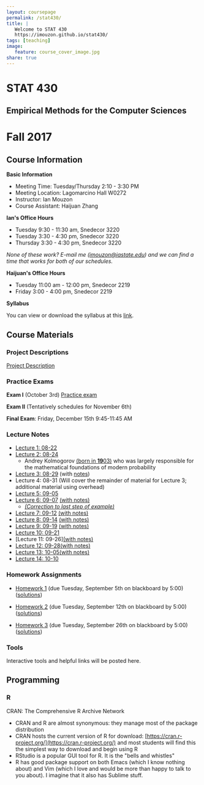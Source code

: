 ```yaml
---
layout: coursepage
permalink: /stat430/
title: |
   Welcome to STAT 430
   https://imouzon.github.io/stat430/
tags: [teaching]
image:
   feature: course_cover_image.jpg
share: true
---
```


# STAT 430
## Empirical Methods for the Computer Sciences

# Fall 2017

## Course Information

**Basic Information**

-  Meeting Time: Tuesday/Thursday 2:10 - 3:30 PM
-  Meeting Location: Lagomarcino Hall W0272
-  Instructor: Ian Mouzon
-  Course Assistant: Haijuan Zhang

**Ian's Office Hours**

-  Tuesday 9:30 - 11:30 am, Snedecor 3220
-  Tuesday 3:30 - 4:30 pm, Snedecor 3220
-  Thursday 3:30 - 4:30 pm, Snedecor 3220

*None of these work? E-mail me (imouzon@iastate.edu) and we can find a time that works for both of our schedules.*

**Haijuan's Office Hours**

- Tuesday 11:00 am - 12:00 pm, Snedecor 2219
- Friday 3:00 - 4:00 pm, Snedecor 2219

**Syllabus**

You can view or download the syllabus at this [link](./doc/syllabus_stat430_F17.pdf).

## Course Materials

### Project Descriptions

[Project Description](./proj/stat-430proj.pdf)

### Practice Exams

   <!-- TO DO -->
   **Exam I** (October 3rd) [Practice exam](./pex/exam1/stat430-F17-pexam1.pdf)

   <!-- TO DO -->
   **Exam II** (Tentatively schedules for November 6th)

   <!-- TO DO -->
   **Final Exam**: Friday, December 15th 9:45-11:45 AM

### Lecture Notes

-  [Lecture 1: 08-22](./lec/lec1/index.html)
-  [Lecture 2: 08-24](./lec/lec2/index.html)
   -  Andrey Kolmogorov [(born in **19**03)](https://en.wikipedia.org/wiki/Probability_axioms) who was largely responsible for the mathematical foundations of modern probability
-  [Lecture 3: 08-29](./lec/lec3/index.html) (with [notes](./lec/lec3/sta430_lecture3.pdf))
-  Lecture 4: 08-31 (Will cover the remainder of material for Lecture 3; additional material using overhead)
-  [Lecture 5: 09-05](./lec/lec5/index.html)
-  [Lecture 6: 09-07](./lec/lec6/index.html) [(with notes)](./lec/lec6/lec6-notes.pdf)
   -  [_(Correction to last step of example)_](./lec/lec6/lec6-notes-correction.pdf)
-  [Lecture 7: 09-12](./lec/lec7/index.html) [(with notes)](./lec/lec7/lec7-notes.pdf)
-  [Lecture 8: 09-14](./lec/lec8/index.html) [(with notes)](./lec/lec8/lec8-notes.pdf)
-  [Lecture 9: 09-19](./lec/lec9/index.html) [(with notes)](./lec/lec9/lec9-notes.pdf)
-  [Lecture 10: 09-21](./lec/lec10/index.html)
-  [Lecture 11: 09-26][(with notes)](./lec/lec11/lec11-notes.pdf)
-  [Lecture 12: 09-28](./lec/lec12/index.html)[(with notes)](./lec/lec12/lec12-notes.pdf)
-  [Lecture 13: 10-05](./lec/lec13/index.html)[(with notes)](./lec/lec13/lec13-notes.pdf)
-  [Lecture 14: 10-10](./lec/lec14/index.html)

### Homework Assignments

-  [Homework 1](./hw/hw1/stat430-hw1.pdf) (due Tuesday, September 5th on blackboard by 5:00) ([solutions](./hw/hw1/hw1-soln.pdf))

-  [Homework 2](./hw/hw2/stat430-hw2.pdf) (due Tuesday, September 12th on blackboard by 5:00) ([solutions](./hw/hw2/hw2-solutions.pdf))

-  [Homework 3](./hw/hw3/stat430-hw3.pdf) (due Tuesday, September 26th on blackboard by 5:00) ([solutions](./hw/hw3/hw3-soln.pdf))

### Tools

<!-- TO DO: instructions for downloading R -->
   Interactive tools and helpful links will be posted here.

## Programming 

### R
CRAN: The Comprehensive R Archive Network
-  CRAN and R are almost synonymous: they manage most of the package distribution
-  CRAN hosts the current version of R for download: [https://cran.r-project.org/](https://cran.r-project.org/) and most students will find this the simplest way to download and begin using R
-  RStudio is a popular GUI tool for R. It is the "bells and whistles" 
-  R has good package support on both Emacs (which I know nothing about) and Vim (which I love and would be more than happy to talk to you about). I imagine that it also has Sublime stuff.
